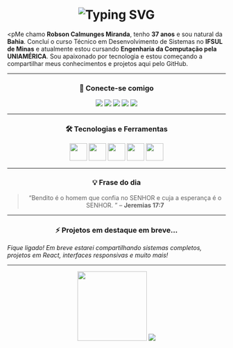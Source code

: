 <!-- Nome com efeito de digitação -->
<h1 align="center">
  <img src="https://readme-typing-svg.herokuapp.com?font=Fira+Code&size=26&duration=2000&pause=500&color=36BCF7&center=true&vCenter=true&multiline=true&width=500&height=60&lines=Ol%C3%A1%2C+eu+sou+o+Robson+Calmunges!" alt="Typing SVG" />
</h1>

<pMe chamo **Robson Calmunges Miranda**, tenho **37 anos** e sou natural da **Bahia**. Concluí o curso Técnico em Desenvolvimento de Sistemas no **IFSUL de Minas** e atualmente estou cursando **Engenharia da Computação pela UNIAMÉRICA**. Sou apaixonado por tecnologia e estou começando a compartilhar meus conhecimentos e projetos aqui pelo GitHub.
</p>

<hr/>

<!-- Redes Sociais centralizadas com ícones maiores -->
<h3 align="center">🚀 Conecte-se comigo</h3>
<p align="center">
  <a href="https://github.com/rcalmunges" target="_blank"><img src="https://img.icons8.com/ios-glyphs/40/ffffff/github.png"/></a>
  <a href="https://www.instagram.com/robsoncalmunges" target="_blank"><img src="https://img.icons8.com/ios-glyphs/40/ffffff/instagram-new.png"/></a>
  <a href="https://www.facebook.com/robsoncalmunges" target="_blank"><img src="https://img.icons8.com/ios-glyphs/40/ffffff/facebook-new.png"/></a>
  <a href="https://discord.com/users/robsoncalmunges" target="_blank"><img src="https://img.icons8.com/ios-glyphs/40/ffffff/discord-logo.png"/></a>
  <a href="https://www.linkedin.com/in/robson-calmunges-miranda" target="_blank"><img src="https://img.icons8.com/ios-glyphs/40/ffffff/linkedin.png"/></a>
</p>

<hr/>

<!-- Tecnologias -->
<h3 align="center">🛠️ Tecnologias e Ferramentas</h3>
<p align="center">
  <img src="https://cdn.jsdelivr.net/gh/devicons/devicon/icons/html5/html5-original.svg" width="40"/>
  <img src="https://cdn.jsdelivr.net/gh/devicons/devicon/icons/css3/css3-original.svg" width="40"/>
  <img src="https://cdn.jsdelivr.net/gh/devicons/devicon/icons/javascript/javascript-original.svg" width="40"/>
  <img src="https://cdn.jsdelivr.net/gh/devicons/devicon/icons/bootstrap/bootstrap-original.svg" width="40"/>
  <img src="https://cdn.jsdelivr.net/gh/devicons/devicon/icons/react/react-original.svg" width="40"/>
</p>

<hr/>

<!-- Frase -->
<h3 align="center">💡 Frase do dia</h3>
<blockquote align="center">“Bendito é o homem que confia no SENHOR e cuja a esperança é o SENHOR. ” – <strong>Jeremias 17:7 </strong></blockquote>

<hr/>

<!-- Projetos -->
<h3 align="center">⚡ Projetos em destaque em breve...</h3>
<i align="center">Fique ligado! Em breve estarei compartilhando sistemas completos, projetos em React, interfaces responsivas e muito mais!</i>

<hr/>

<!-- GitHub Stats -->
<p align="center">
  <img src="https://github-readme-stats.vercel.app/api?username=rcalmunges&show_icons=true&theme=tokyonight" height="160"/>
  <img src="https://github-readme-stats.vercel.app/api/top-langs/?username=rcalmunges&layout=compact&theme=tokyonight"/>
</p>
